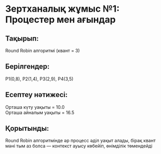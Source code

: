 # Зертханалық жұмыс №1: Процестер мен ағындар

## Тақырып:
Round Robin алгоритмі (квант = 3)
## Берілгендер:
P1(0,8), P2(1,4), P3(2,9), P4(3,5)
## Есептеу нәтижесі:
Орташа күту уақыты = 10.0  
Орташа айналым уақыты = 16.5
## Қорытынды:
Round Robin алгоритмінде әр процесс әділ уақыт алады, бірақ квант мәні тым аз болса — контекст ауысу көбейіп, өнімділік төмендейді

